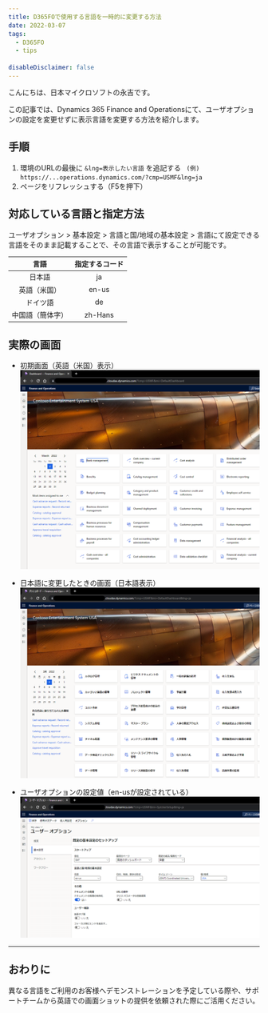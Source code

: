 ```yaml
---
title: D365FOで使用する言語を一時的に変更する方法
date: 2022-03-07
tags:
  - D365FO
  - tips

disableDisclaimer: false
---
```


こんにちは、日本マイクロソフトの永吉です。

この記事では、Dynamics 365 Finance and Operationsにて、ユーザオプションの設定を変更せずに表示言語を変更する方法を紹介します。
<!-- more -->

## 手順
1. 環境のURLの最後に `&lng=表示したい言語` を追記する
` (例) https://...operations.dynamics.com/?cmp=USMF&lng=ja`
2. ページをリフレッシュする（F5を押下）

## 対応している言語と指定方法
ユーザオプション > 基本設定 > 言語と国/地域の基本設定 > 言語にて設定できる言語をそのまま記載することで、その言語で表示することが可能です。

|言語|指定するコード|
|:-:|:-:|
|日本語|ja|
|英語（米国）|en-us|
|ドイツ語|de|
|中国語（簡体字）|zh-Hans|

## 実際の画面
 - 初期画面（英語（米国）表示）
 ![](./temporary-change-language-d365fo/d365fo-en-us.png)

 - 日本語に変更したときの画面（日本語表示）
 ![](./temporary-change-language-d365fo/d365fo-ja.png)

 - ユーザオプションの設定値（en-usが設定されている）
 ![](./temporary-change-language-d365fo/d365fo-user-option.png)

---
## おわりに  

異なる言語をご利用のお客様へデモンストレーションを予定している際や、サポートチームから英語での画面ショットの提供を依頼された際にご活用ください。
